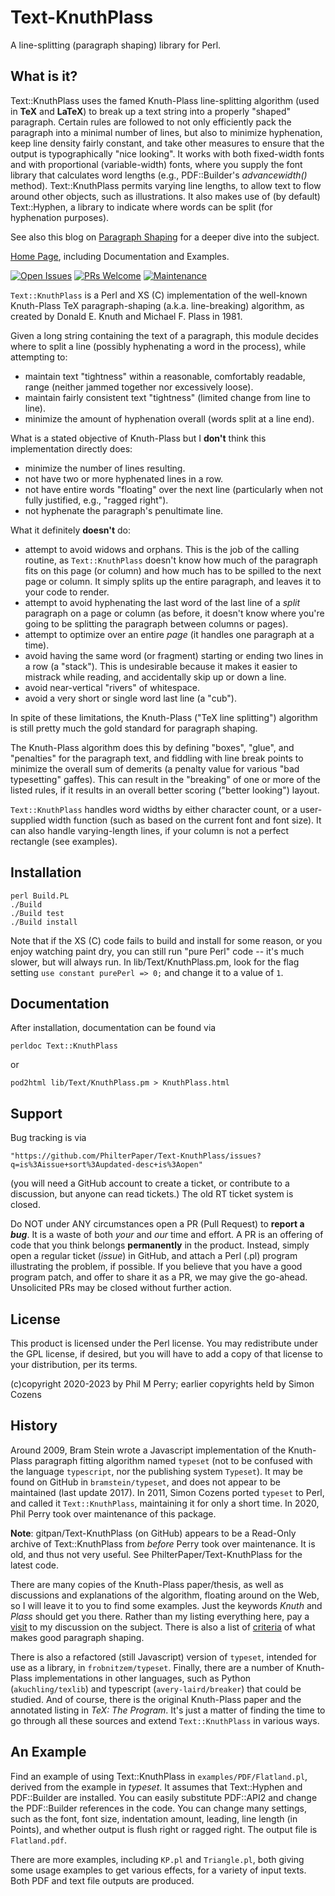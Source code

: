 # Text-KnuthPlass

A line-splitting (paragraph shaping) library for Perl.

## What is it?

Text::KnuthPlass uses the famed Knuth-Plass line-splitting algorithm (used in 
**TeX** and **LaTeX**) to break up a text string into a properly "shaped" 
paragraph. Certain rules are followed to not only efficiently pack the 
paragraph into a minimal number of lines, but also to minimize hyphenation, 
keep line density fairly constant, and take other measures to ensure that the 
output is typographically "nice looking". It works with both fixed-width fonts 
and with proportional (variable-width) fonts, where you supply the font library 
that calculates word lengths (e.g., PDF::Builder's _advancewidth()_ method). 
Text::KnuthPlass permits varying line lengths, to allow text to flow around 
other objects, such as illustrations. It also makes use of (by default) 
Text::Hyphen, a library to indicate where words can be split (for hyphenation 
purposes).

See also this blog on [Paragraph Shaping](https://www.catskilltech.com/utils/show.php?link=paragraph-shaping) for a deeper dive into the subject.

[Home Page](https://www.catskilltech.com/FreeSW/product/Text%2DKnuthPlass/title/Text%3A%3AKnuthPlass/freeSW_full), including Documentation and Examples.

[![Open Issues](https://img.shields.io/github/issues/PhilterPaper/Text-KnuthPlass)](https://github.com/PhilterPaper/Text-KnuthPlass/issues)
[![PRs Welcome](https://img.shields.io/badge/PRs-welcome-brightgreen.svg?style=flat-square)](https://makeapullrequest.com)
[![Maintenance](https://img.shields.io/badge/Maintained%3F-yes-green.svg)](https://GitHub.com/PhilterPaper/Text-KnuthPlass/graphs/commit-activity)

`Text::KnuthPlass` is a Perl and XS (C) implementation of the well-known 
Knuth-Plass TeX paragraph-shaping (a.k.a. line-breaking) algorithm, as created
by Donald E. Knuth and Michael F. Plass in 1981.

Given a long string containing the text of a paragraph, this module decides
where to split a line (possibly hyphenating a word in the process), while
attempting to:

* maintain text "tightness" within a reasonable, comfortably readable, range (neither jammed together nor excessively loose).
* maintain fairly consistent text "tightness" (limited change from line to line).
* minimize the amount of hyphenation overall (words split at a line end).

What is a stated objective of Knuth-Plass but I **don't** think this implementation directly does:

* minimize the number of lines resulting.
* not have two or more hyphenated lines in a row.
* not have entire words "floating" over the next line (particularly when not fully justified, e.g., "ragged right").
* not hyphenate the paragraph's penultimate line.

What it definitely **doesn't** do:

* attempt to avoid widows and orphans. This is the job of the calling routine, as `Text::KnuthPlass` doesn't know how much of the paragraph fits on this page (or column) and how much has to be spilled to the next page or column. It simply splits up the entire paragraph, and leaves it to your code to render.
* attempt to avoid hyphenating the last word of the last line of a _split_ paragraph on a page or column (as before, it doesn't know where you're going to be splitting the paragraph between columns or pages).
* attempt to optimize over an entire _page_ (it handles one paragraph at a time).
* avoid having the same word (or fragment) starting or ending two lines in a row (a "stack"). This is undesirable because it makes it easier to mistrack while reading, and accidentally skip up or down a line.
* avoid near-vertical "rivers" of whitespace.
* avoid a very short or single word last line (a "cub").

In spite of these limitations, the Knuth-Plass ("TeX line splitting") algorithm
is still pretty much the gold standard for paragraph shaping.

The Knuth-Plass algorithm does this by defining "boxes", "glue", and
"penalties" for the paragraph text, and fiddling with line break points to
minimize the overall sum of demerits (a penalty value for various "bad
typesetting" gaffes). This can result in the "breaking" of one
or more of the listed rules, if it results in an overall better scoring 
("better looking") layout.

`Text::KnuthPlass` handles word widths by either character count, or a
user-supplied width function (such as based on the current font and font
size). It can also handle varying-length lines, if your column is not a
perfect rectangle (see examples).

## Installation

    perl Build.PL
    ./Build
    ./Build test
    ./Build install

Note that if the XS (C) code fails to build and install for some reason, or
you enjoy watching paint dry, you
can still run "pure Perl" code -- it's much slower, but will always run. In
lib/Text/KnuthPlass.pm, look for the flag setting
`use constant purePerl => 0;` and change it to a value of `1`.

## Documentation

After installation, documentation can be found via

    perldoc Text::KnuthPlass

or

    pod2html lib/Text/KnuthPlass.pm > KnuthPlass.html

## Support

Bug tracking is via

    "https://github.com/PhilterPaper/Text-KnuthPlass/issues?q=is%3Aissue+sort%3Aupdated-desc+is%3Aopen"

(you will need a GitHub account to create a ticket, or contribute to a
discussion, but anyone can read tickets.) The old RT ticket system is closed.

Do NOT under ANY circumstances open a PR (Pull Request) to **report a _bug_**. 
It is a waste of both _your_ and _our_ time and effort. A PR is an offering of 
code that you think belongs **permanently** in the product. Instead, simply 
open a regular ticket (_issue_) in GitHub, and attach a Perl (.pl) program 
illustrating the problem, if possible. 
If you believe that you have a good program patch, and offer to share
it as a PR, we may give the go-ahead. Unsolicited PRs may be closed without
further action.

## License

This product is licensed under the Perl license. You may redistribute under
the GPL license, if desired, but you will have to add a copy of that license
to your distribution, per its terms.

(c)copyright 2020-2023 by Phil M Perry;
earlier copyrights held by Simon Cozens

## History

Around 2009, Bram Stein wrote a Javascript implementation of the Knuth-Plass
paragraph fitting algorithm named `typeset` (not to be confused with the
language `typescript`, nor the publishing system `Typeset`). It may be found
on GitHub in `bramstein/typeset`, and does not appear to be maintained (last
update 2017). In 2011, Simon Cozens ported `typeset` to Perl, and called it
`Text::KnuthPlass`, maintaining it for only a short time. In 2020, Phil Perry
took over maintenance of this package.

**Note**:  gitpan/Text-KnuthPlass (on GitHub) appears to be a Read-Only
archive of Text::KnuthPlass from _before_ Perry took over maintenance. It is
old, and thus not very useful. See PhilterPaper/Text-KnuthPlass for the latest
code.

There are many copies of the Knuth-Plass paper/thesis, as well as discussions
and explanations of the algorithm, floating around on the Web, so I will leave
it to you to find some examples. Just the keywords _Knuth_ and _Plass_ should
get you there. Rather than my listing everything here, pay a 
[visit](https://www.catskilltech.com/utils/show.php?link=paragraph-shaping#resources) 
to my discussion on the subject.
There is also a list of 
[criteria](https://www.catskilltech.com/utils/show.php?link=paragraph-shaping#criteria) 
of what makes good paragraph shaping.

There is also a refactored (still Javascript) version of
`typeset`, intended for use as a library, in `frobnitzem/typeset`.
Finally, there are a
number of Knuth-Plass implementations in other languages, such as Python
(`akuchling/texlib`) and typescript (`avery-laird/breaker`) that could be
studied. And of course, there is the original Knuth-Plass paper and the
annotated listing in _TeX: The Program_. It's just a matter of finding the
time to go through all these sources and extend `Text::KnuthPlass` in
various ways.

## An Example

Find an example of using Text::KnuthPlass in `examples/PDF/Flatland.pl`,
derived from the example in _typeset_. It
assumes that Text::Hyphen and PDF::Builder are installed. You can easily
substitute PDF::API2 and change the PDF::Builder references in the code. You
can change many settings, such as the font, font size, indentation amount,
leading, line length (in Points), and whether output is flush right or ragged
right. The output file is `Flatland.pdf`.

There are more examples, including `KP.pl` and `Triangle.pl`, both giving some
usage examples to get various effects, for a variety of input texts. Both PDF
and text file outputs are produced.

